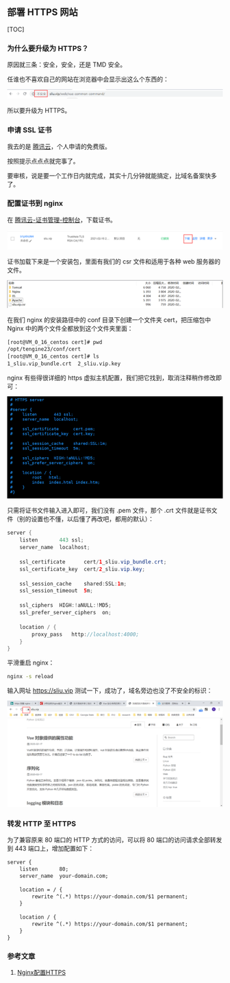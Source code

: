 ## 部署 HTTPS 网站

[TOC]

### 为什么要升级为 HTTPS？

原因就三条：安全，安全，还是 TMD 安全。

任谁也不喜欢自己的网站在浏览器中会显示出这么个东西的：

![1581939989711](mysite-https.assets/1581939989711.png)

所以要升级为 HTTPS。

### 申请 SSL 证书

我去的是 [腾讯云](https://cloud.tencent.com/product/ssl)，个人申请的免费版。

按照提示点点点就完事了。

要审核，说是要一个工作日内就完成，其实十几分钟就能搞定，比域名备案快多了。

### 配置证书到 nginx

在 [腾讯云-证书管理-控制台](https://console.cloud.tencent.com/ssl)，下载证书。

![1581941581661](mysite-https.assets/1581941581661.png)

证书加载下来是一个安装包，里面有我们的 csr 文件和适用于各种 web 服务器的文件。

![1581941685577](mysite-https.assets/1581941685577.png)

在我们 nginx 的安装路径中的 conf 目录下创建一个文件夹 cert，把压缩包中 Nginx 中的两个文件全都放到这个文件夹里面：

```bash
[root@VM_0_16_centos cert]# pwd
/opt/tengine23/conf/cert
[root@VM_0_16_centos cert]# ls
1_sliu.vip_bundle.crt  2_sliu.vip.key
```

nginx 有些得很详细的 https 虚拟主机配置，我们把它找到，取消注释稍作修改即可：

![1581942056548](mysite-https.assets/1581942056548.png)

只需将证书文件输入进入即可，我们没有 .pem 文件，那个 .crt 文件就是证书文件（别的设置也不懂，以后懂了再改吧，都用的默认）：

```java
server {
    listen       443 ssl;
    server_name  localhost;

    ssl_certificate      cert/1_sliu.vip_bundle.crt;
    ssl_certificate_key  cert/2_sliu.vip.key;

    ssl_session_cache    shared:SSL:1m;
    ssl_session_timeout  5m;

    ssl_ciphers  HIGH:!aNULL:!MD5;
    ssl_prefer_server_ciphers  on;

    location / {
        proxy_pass   http://localhost:4000;
    }
}
```

平滑重启 nginx：

```bash
nginx -s reload
```

输入网址 https://sliu.vip 测试一下，成功了，域名旁边也没了不安全的标识：

![1581942969801](mysite-https.assets/1581942969801.png)

### 转发 HTTP 至 HTTPS

为了兼容原来 80 端口的 HTTP 方式的访问，可以将 80 端口的访问请求全部转发到 443 端口上，增加配置如下：

```
server {
    listen       80;
    server_name  your-domain.com;

    location = / {
        rewrite ^(.*) https://your-domain.com/$1 permanent;
    }

    location / {
        rewrite ^(.*) https://your-domain.com/$1 permanent;
    }
}
```

### 参考文章

1. [Nginx配置HTTPS](https://blog.csdn.net/cloume/article/details/78252319)